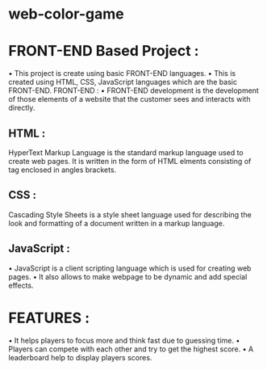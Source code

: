 # web-color-game

 # FRONT-END Based Project :
 
• This project is create using basic FRONT-END languages.
• This is created using HTML, CSS, JavaScript languages which are the basic
FRONT-END.
FRONT-END :
•
FRONT-END development is the development of those elements of a website that
the customer sees and interacts with directly.

## HTML :
HyperText Markup Language is the standard markup language used to create web
pages. It is written in the form of HTML elments consisting of tag enclosed in
angles brackets.

## CSS :
Cascading Style Sheets is a style sheet language used for describing the look
and formatting of a document written in a markup language.

## JavaScript :
• JavaScript is a client scripting language which is used for creating web pages.
• It also allows to make webpage to be dynamic and add special effects.

# FEATURES :
• It helps players to focus more and think fast due to guessing time.
• Players can compete with each other and try to get the highest score.
• A leaderboard help to display players scores.

